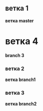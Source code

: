 ## ветка 1

**ветка master**


# ветка 4

**branch 3**


### ветка 2

**ветка branch1**

### ветка 3

**ветка branch2**

